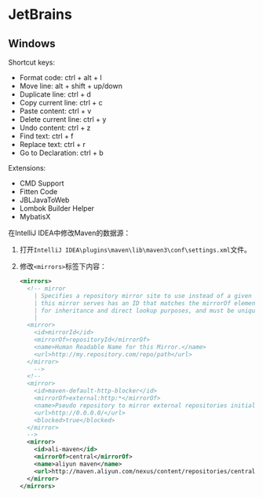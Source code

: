 # JetBrains

## Windows

Shortcut keys:

*   Format code: ctrl + alt + l
*   Move line: alt + shift + up/down
*   Duplicate line: ctrl + d
*   Copy current line: ctrl + c
*   Paste content: ctrl + v
*   Delete current line: ctrl + y
*   Undo content: ctrl + z
*   Find text: ctrl + f
*   Replace text: ctrl + r
*   Go to Declaration: ctrl + b

Extensions:

*   CMD Support
*   Fitten Code
*   JBLJavaToWeb
*   Lombok Builder Helper
*   MybatisX

在IntelliJ IDEA中修改Maven的数据源：

1.  打开`IntelliJ IDEA\plugins\maven\lib\maven3\conf\settings.xml`文件。
2.  修改`<mirrors>`标签下内容：

    ```xml
    <mirrors>
      <!-- mirror
        | Specifies a repository mirror site to use instead of a given repository. The repository that
        | this mirror serves has an ID that matches the mirrorOf element of this mirror. IDs are used
        | for inheritance and direct lookup purposes, and must be unique across the set of mirrors.
        |
      <mirror>
        <id>mirrorId</id>
        <mirrorOf>repositoryId</mirrorOf>
        <name>Human Readable Name for this Mirror.</name>
        <url>http://my.repository.com/repo/path</url>
      </mirror>
        -->
      <!--
      <mirror>
        <id>maven-default-http-blocker</id>
        <mirrorOf>external:http:*</mirrorOf>
        <name>Pseudo repository to mirror external repositories initially using HTTP.</name>
        <url>http://0.0.0.0/</url>
        <blocked>true</blocked>
      </mirror>
      -->
      <mirror>
        <id>ali-maven</id>
        <mirrorOf>central</mirrorOf>
        <name>aliyun maven</name>
        <url>http://maven.aliyun.com/nexus/content/repositories/central/</url>
      </mirror>
    </mirrors>
    ```
